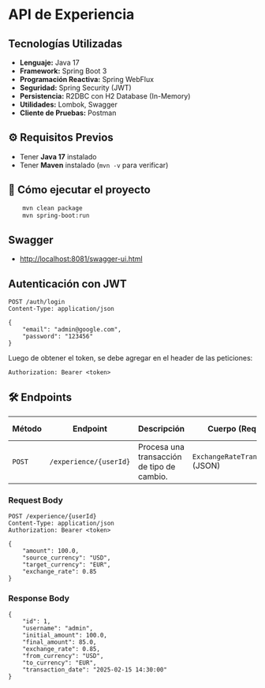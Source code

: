 # API de Experiencia
## Tecnologías Utilizadas
- **Lenguaje:** Java 17
- **Framework:** Spring Boot 3
- **Programación Reactiva:** Spring WebFlux
- **Seguridad:** Spring Security (JWT)
- **Persistencia:** R2DBC con H2 Database (In-Memory)
- **Utilidades:** Lombok, Swagger
- **Cliente de Pruebas:** Postman

## ⚙️ Requisitos Previos
- Tener **Java 17** instalado
- Tener **Maven** instalado (`mvn -v` para verificar)

##  🚀  Cómo ejecutar el proyecto
~~~ bash
    mvn clean package
    mvn spring-boot:run
~~~

## Swagger
- [http://localhost:8081/swagger-ui.html](http://localhost:8081/swagger-ui.html)

## Autenticación con JWT
~~~ http request
POST /auth/login
Content-Type: application/json

{
    "email": "admin@google.com",
    "password": "123456"
}
~~~

Luego de obtener el token, se debe agregar en el header de las peticiones:
~~~ http request
Authorization: Bearer <token>
~~~

## 🛠 **Endpoints**

| **Método** | **Endpoint**           | **Descripción**                            | **Cuerpo (Request Body)**               | **Respuesta (Response Body)**        |
|------------|------------------------|--------------------------------------------|-----------------------------------------|--------------------------------------|
| `POST`     | `/experience/{userId}` | Procesa una transacción de tipo de cambio. | `ExchangeRateTransactionRequest` (JSON) | `ExchangeTransactionResponse` (JSON) |

### Request Body

~~~ http request
POST /experience/{userId}
Content-Type: application/json
Authorization: Bearer <token>

{
    "amount": 100.0,
    "source_currency": "USD",
    "target_currency": "EUR",
    "exchange_rate": 0.85
}
~~~

### Response Body
~~~ http request
{
    "id": 1,
    "username": "admin",
    "initial_amount": 100.0,
    "final_amount": 85.0,
    "exchange_rate": 0.85,
    "from_currency": "USD",
    "to_currency": "EUR",
    "transaction_date": "2025-02-15 14:30:00"
}

~~~